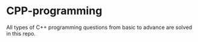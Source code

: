 # CPP-programming
All  types of C++ programming questions  from basic to advance are solved in this repo.
